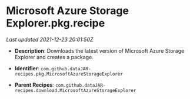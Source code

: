 # Microsoft Azure Storage Explorer.pkg.recipe

_Last updated 2021-12-23 20:01:50Z_

- **Description**: Downloads the latest version of Microsoft Azure Storage Explorer and creates a package.

- **Identifier**: `com.github.dataJAR-recipes.pkg.MicrosoftAzureStorageExplorer`

- **Parent Recipes**: `com.github.dataJAR-recipes.download.MicrosoftAzureStorageExplorer`
